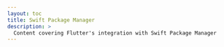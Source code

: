 ```yaml
---
layout: toc
title: Swift Package Manager
description: >
  Content covering Flutter's integration with Swift Package Manager
---
```

